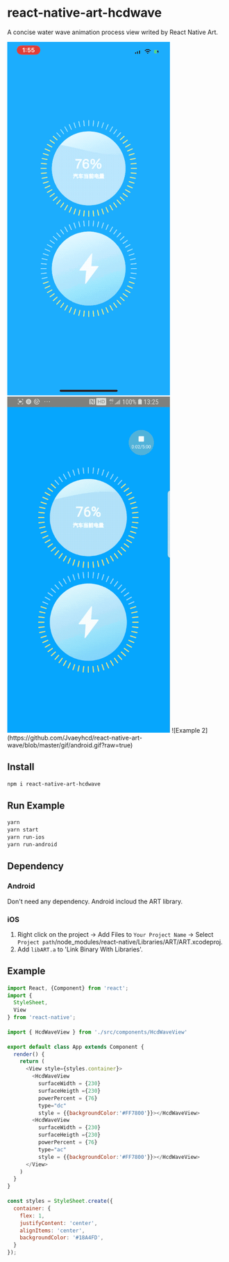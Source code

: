 # react-native-art-hcdwave
A concise water wave animation process view writed by React Native Art.

<img src="https://github.com/Jvaeyhcd/react-native-art-wave/blob/master/gif/ios.gif?raw=true" width="375"/>
<img src="https://github.com/Jvaeyhcd/react-native-art-wave/blob/master/gif/android.gif?raw=true" width="375"/>
![Example 2](https://github.com/Jvaeyhcd/react-native-art-wave/blob/master/gif/android.gif?raw=true)

## Install
``` bash
npm i react-native-art-hcdwave
```

## Run Example

``` bash
yarn
yarn start
yarn run-ios            
yarn run-android        
```

## Dependency

### Android

Don't need any dependency. Android incloud the ART library.

### iOS

1. Right click on the project -> Add Files to `Your Project Name` -> Select `Project path`/node_modules/react-native/Libraries/ART/ART.xcodeproj.
2. Add `libART.a` to 'Link Binary With Libraries'.

## Example
``` javascript
import React, {Component} from 'react';
import {
  StyleSheet, 
  View
} from 'react-native';

import { HcdWaveView } from './src/components/HcdWaveView'

export default class App extends Component {
  render() {
    return (
      <View style={styles.container}>
        <HcdWaveView
          surfaceWidth = {230} 
          surfaceHeigth ={230}
          powerPercent = {76}
          type="dc"
          style = {{backgroundColor:'#FF7800'}}></HcdWaveView>
        <HcdWaveView
          surfaceWidth = {230} 
          surfaceHeigth ={230}
          powerPercent = {76}
          type="ac"
          style = {{backgroundColor:'#FF7800'}}></HcdWaveView>
      </View>
    )
  }
}

const styles = StyleSheet.create({
  container: {
    flex: 1,
    justifyContent: 'center',
    alignItems: 'center',
    backgroundColor: '#18A4FD',
  }
});
```

